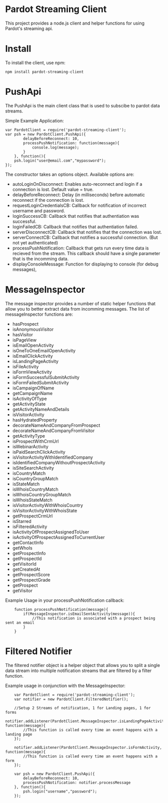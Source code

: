 Pardot Streaming Client
===================
This project provides a node.js client and helper functions for using Pardot's streaming api.

Install
===================

To install the client, use npm:

	npm install pardot-streaming-client



PushApi
=========

The PushApi is the main client class that is used to subscibe to pardot data streams.

Simple Example Application:

	var PardotClient = require('pardot-streaming-client');
	var psh = new PardotClient.PushApi({
			delayBeforeReconnect: 10,
			processPushNotification: function(message){
				console.log(message);
			}
		}, function(){
		psh.login("user@email.com","mypassword");	
	});


The constructor takes an options object. Available options are:

- autoLoginOnDisconnect: Enables auto-reconnect and login if a connection is lost. Default value = true.
- delayBeforeReconnect: Delay (in milliseconds) before automatic reconnect if the connection is lost.
- requestLoginCredentialsCB: Callback for notification of incorrect username and password.
- loginSuccessCB: Callback that notifies that authentiation was successful.
- loginFailedCB: Callback that notifies that authentiation failed.
- serverDisconnectCB: Callback that notifies that the connection was lost.
- serverConnectCB: Callback that notifies a successful connection. (But not yet authenticated)
- processPushNotification: Callback that gets run every time data is recieved from the stream. This callback should have a single parameter that is the incomming data.
- displayConsoleMessage: Function for displaying to console (for debug messages),


MessageInspector
==================
The message inspector provides a number of static helper functions that allow you to better extract data from incomming messages. The list of messageInspector functions are:

* hasProspect
* isAnonymousVisitor
* hasVisitor
* isPageView
* isEmailOpenActivity
* isOneToOneEmailOpenActivity
* isEmailClickActivity
* isLandingPageActivity
* isFileActivity
* isFormViewActivity
* isFormSuccessfulSubmitActivity
* isFormFailedSubmitActivity
* isCampaignOfName
* getCampaignName
* isActivityOfType
* getActivityState
* getActivityNameAndDetails
* isVisitorActivity
* hasHydratedProperty
* decorateNameAndCompanyFromProspect
* decorateNameAndCompanyFromVisitor
* getActivityType
* isProspectWithCrmUrl
* isWebinarActivity
* isPaidSearchClickActivity
* isVisitorActivityWithIdentifiedCompany
* isIdentifiedCompanyWithoutProspectActivity
* isSiteSearchActivity
* isCountryMatch
* isCountryGroupMatch
* isStateMatch
* isWhoisCountryMatch
* isWhoisCountryGroupMatch
* isWhoisStateMatch
* isVisitorActivityWithWhoisCountry
* isVisitorActivityWithWhoisState
* getProspectCrmUrl
* isStarred
* isFilteredActivity
* isActivityOfProspectAssignedToUser
* isActivityOfProspectAssignedToCurrentUser
* getContactInfo
* getWhoIs
* getProspectInfo
* getProspectId
* getVisitorId
* getCreatedAt
* getProspectScore
* getProspectGrade
* getProspect
* getVisitor

Example Usage in your processPushNotification callback:

		function processPushNotification(message){
			if(MessageInspector.isEmailSentActivity(message)){
				//This notification is associated with a prospect being sent an email
			}
		} 


Filtered Notifier
==================

The filtered notifier object is a helper object that allows you to split a single data stream into multiple notification streams that are filtered by a filter function.

Example usage in conjunction with the MessageInspector:

		var PardotClient = require('pardot-streaming-client');
		var notifier = new PardotClient.FilteredNotifier();

		//Setup 2 Streams of notification, 1 for Landing pages, 1 for forms
		notifier.addListener(PardotClient.MessageInspector.isLandingPageActivity, function(message){
			//This function is called every time an event happens with a landing page
		});

		notifier.addListener(PardotClient.MessageInspector.isFormActivity, function(message){
			//This function is called every time an event happens with a form
		});

		var psh = new PardotClient.PushApi({
			delayBeforeReconnect: 10,
			processPushNotification: notifier.processMessage
		}, function(){
			psh.login("username","password");
		});



